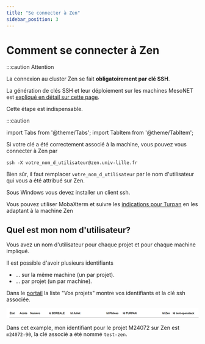 ```yaml
---
title: "Se connecter à Zen"
sidebar_position: 3
---
```


# Comment se connecter à Zen

:::caution Attention

La connexion au cluster Zen se fait **obligatoirement par clé SSH**.

La génération de clés SSH et leur déploiement sur les machines MesoNET est [expliqué en détail sur cette page](/acces/ssh).

Cette étape est indispensable.

:::caution


import Tabs from '@theme/Tabs';
import TabItem from '@theme/TabItem';


<Tabs>
  <TabItem value="linux" label="GNU Linux/MacOS" default>

Si votre clé a été correctement associé à la machine, vous pouvez vous connecter à Zen par

```shell
ssh -X votre_nom_d_utilisateur@zen.univ-lille.fr
```

Bien sûr, il faut remplacer `votre_nom_d_utilisateur` par le nom d'utilisateur qui vous a été attribué sur Zen.


  </TabItem>
  <TabItem value="windows" label="Windows">

Sous Windows vous devez installer un client ssh.

Vous pouvez utiliser MobaXterm et suivre les [indications pour Turpan](arch_exp/turpan) en les adaptant à la machine Zen

  </TabItem>
</Tabs>

## Quel est mon nom d'utilisateur?

Vous avez un nom d'utilisateur pour chaque projet et pour chaque machine impliqué.

Il est possible d'avoir plusieurs identifiants
- ... sur la même machine (un par projet).
- ... par projet (un par machine).

Dans le [portail](https://acces.mesonet.fr) la liste "Vos projets" montre vos identifiants et la clé ssh associée.

![screenshot mesonet usernames](/img/mesonet-usernames.png)

Dans cet example, mon identifiant pour le projet M24072 sur Zen est `m24072-90`, la clé associé a été nommé `test-zen`.
